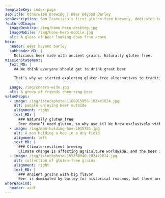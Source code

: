 ```yaml
---
templateKey: index-page
seoTitle: Otherwise Brewing | Beer Beyond Barley
seoDescription: San Francisco's first gluten-free brewery, dedicated to exploring the flavors of alternative grains
featuredImage: 
  imageDesktop: /img/home-hero-desktop.jpg
  imageMobile: /img/home-hero-mobile.jpg
  alt: A glass of beer looking down from above
hero:
  header: Beer beyond barley
  subheader_MD: |
    Delicious beer made with ancient grains. Naturally gluten free.
missionStatement:
  text_MD: |
    ## We think everyone should get to drink great beer

    That’s why we started exploring gluten-free alternatives to traditional brewing ingredients. Along the way, we discovered a huge palette of amazing flavors—we can’t wait to share them with you!
  
  image: /img/cheers-wide.jpg
  alt: A group of friends cheersing beer
valueProps:
  - image: /img/istockphoto-1168915856-1024x1024.jpg
    alt: people enjoying beer outside
    alignment: right 
    text_MD: |
      ### Naturally gluten free   
      Beer doesn’t need gluten, so why use it? We brew exclusively with ingredients that are naturally gluten free so that everyone can enjoy our beers ([more info here](/faqs#gluten)).
  - image: /img/man-holding-hoe-1615785.jpg
    alt: A man holding a hoe in a dry field
    alignment: left 
    text_MD: |
      ### Climate-resilient brewing   
      Climate change is affecting agriculture worldwide, and the beer industry is no exception. Our recipes draw upon a wide range of crops, many of which are drought-resistant and can be adapted to our changing world.
  - image: /img/istockphoto-155358940-1024x1024.jpg
    alt: collection of gluten-free grains
    alignment: right 
    text_MD: |
      ### Ancient grains with big flavor   
      Beer is dominated by barley for historical reasons, but there are a lot of flavor reasons to explore other grains. From quinoa to millet to buckwheat and beyond, we bring you a unique and delicious taste experience. 
whereToFind:
  header: asdf
---
```

